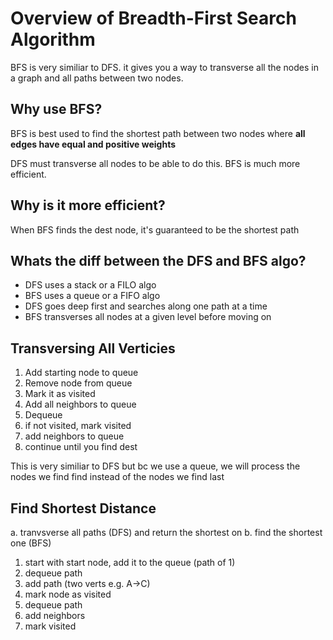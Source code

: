 # Overview of Breadth-First Search Algorithm

BFS is very similiar to DFS. it gives you a way to transverse all the nodes in a graph and all paths between two nodes. 

## Why use BFS?

BFS is best used to find the shortest path between two nodes where **all edges have equal and positive weights**

DFS must transverse all nodes to be able to do this. BFS is much more efficient. 

## Why is it more efficient?
When BFS finds the dest node, it's guaranteed to be the shortest path

## Whats the diff between the DFS and BFS algo?
- DFS uses a stack or a FILO algo
- BFS uses a queue or a FIFO algo
- DFS goes deep first and searches along one path at a time
- BFS transverses all nodes at a given level before moving on

## Transversing All Verticies
1. Add starting node to queue
2. Remove node from queue
2. Mark it as visited
3. Add all neighbors to queue
4. Dequeue
5. if not visited, mark visited
6. add neighbors to queue
7. continue until you find dest

This is very similiar to DFS but bc we use a queue, we will process the nodes we find find instead of the nodes we find last

## Find Shortest Distance
a. tranvsverse all paths (DFS) and return the shortest on
b. find the shortest one (BFS)
1. start with start node, add it to the queue (path of 1)
2. dequeue path
3. add path (two verts e.g. A->C)
4. mark node as visited
5. dequeue path
6. add neighbors
7. mark visited